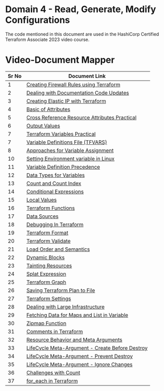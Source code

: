 # Domain 4 - Read, Generate, Modify Configurations

The code mentioned in this document are used in the HashiCorp Certified Terraform Associate 2023 video course.


# Video-Document Mapper

| Sr No | Document Link |
| ------ | ------ |
| 1 | [Creating Firewall Rules using Terraform][PlDa1] |
| 2 | [Dealing with Documentation Code Updates][PlDa2] |
| 3 | [Creating Elastic IP with Terraform][PlDa3] |
| 4 | [Basic of Attributes][PlDa4] |
| 5 | [Cross Reference Resource Attributes Practical][PlDa] |
| 6 | [Output Values][PlDb] |
| 7 | [Terraform Variables Practical][PlDc] |
| 7 | [Variable Definitions File (TFVARS)][PlDc2] |
| 8 | [Approaches for Variable Assignment][PlDd] |
| 10 | [Setting Environment variable in Linux][PlDd] |
| 11 | [Variable Definition Precedence][PlDd] |
| 12 | [Data Types for Variables][PlDe] |
| 13 | [Count and Count Index][PlDf] |
| 14 | [Conditional Expressions][PlDg] |
| 15 | [Local Values][PlDh] |
| 16 | [Terraform Functions][PlDi] |
| 17 | [Data Sources][PlDj] |
| 18 | [Debugging In Terraform][PlDk] |
| 19 | [Terraform Format][PlDl] |
| 20 | [Terraform Validate][PlDm] |
| 21 | [Load Order and Semantics][PlDn] |
| 22 | [Dynamic Blocks][PlDo] |
| 23 | [Tainting Resources][PlDp] |
| 24 | [Splat Expression][PlDq] |
| 25 | [Terraform Graph][PlDr] |
| 26 | [Saving Terraform Plan to File][PlDs] |
| 27 | [Terraform Settings][PlDt] |
| 28 | [Dealing with Large Infrastructure][PlDu] |
| 29 | [Fetching Data for Maps and List in Variable][PlDv] |
| 30 | [Zipmap Function][PlDw] |
| 31 | [Comments in Terraform][PlDx] |
| 32 | [Resource Behavior and Meta Arguments][PlDy] |
| 33 | [LifeCycle Meta-Argument - Create Before Destroy][PlDz] |
| 34 | [LifeCycle Meta-Argument - Prevent Destroy][PlEa] |
| 35 | [LifeCycle Meta-Argument - Ignore Changes][PlEb] |
| 36 | [Challenges with Count][PlEc] |
| 37 | [for_each in Terraform][PlEd] |

[PlDa1]: <./firewall.md>
[PlDa2]: <./doc-code-changes.md>
[PlDa3]: <./eip.md>
[PlDa4]: <./attributes.md>
[PlDa]: <./cross-reference-attributes.md>
[PlDb]: <./output-values.md>
[PlDc]: <./terraform-variables.md>
[PlDc2]: <./tfvars.md>
[PlDd]: <./variable-assignment.md>
[PlDe]: <./data-types.md>
[PlDf]: <./counte-parameter.md>
[PlDg]: <./conditional.md>
[PlDh]: <./local-values.md>
[PlDi]: <./functions.md>
[PlDj]: <./data-sources.md>
[PlDk]: <./debugging.md>
[PlDl]: <./terraform-format.md>
[PlDm]: <./terraform-validate.md>
[PlDo]: <./dynamic-block.md>
[PlDn]: <./load-order.md>
[PlDp]: <./taint.md>
[PlDq]: <./splat-expression.md>
[PlDr]: <./graph.md>
[PlDs]: <./plan-to-file.md>
[PlDt]: <./settings.md>
[PlDu]: <./large-infra.md>
[PlDv]: <./fetch-values-variables.tf>
[PlDw]: <./zipmap.tf>
[PlDx]: <./tf-comments.tf>
[PlDy]: <./meta-argument.md>
[PlDz]: <./create-before-destroy.md>
[PlEa]: <./prevent-destroy.md>
[PlEb]: <./ignore-changes.md>
[PlEc]: <./challenge-count.md>
[PlEd]: <./for_each.md>
